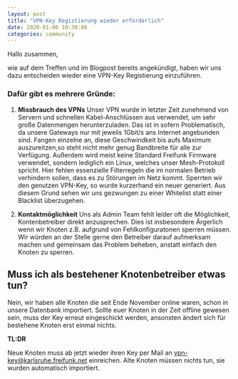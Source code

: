 ```yaml
---
layout: post
title: "VPN-Key Registierung wieder erforderlich"
date: 2020-01-06 19:30:00
categories: community
---
```


Hallo zusammen,

wie auf dem Treffen und im Blogpost bereits angekündigt, haben wir uns dazu entscheiden wieder eine VPN-Key Registierung einzuführen.

### Dafür gibt es mehrere Gründe:

<!--*-->
1. **Missbrauch des VPNs**
    Unser VPN wurde in letzter Zeit zunehmend von Servern und schnellen Kabel-Anschlüssen aus verwendet, um sehr große Datenmengen herunterzuladen. Das ist in sofern Problematisch, da unsere Gateways nur mit jeweils 1Gbit/s ans Internet angebunden sind. Fangen einzelne an, diese Geschwindkeit bis aufs Maximum auszureitzen,so steht nicht mehr genug Bandbreite für alle zur Verfügung.
    Außerdem wird meist keine Standard Freifunk Firmware verwendet, sondern lediglich ein Linux, welches unser Mesh-Protokoll spricht.
    Hier fehlen essenzielle Filterregeln die im normalen Betrieb verhindern sollen, dass es zu Störungen im Netz kommt.
    Sperrten wir den genutzen VPN-Key, so wurde kurzerhand ein neuer generiert.
    Aus diesem Grund sehen wir uns gezwungen zu einer Whitelist statt einer Blacklist überzugehen.

2. **Kontaktmöglichkeit**
    Uns als Admin Team fehlt leider oft die Möglichkeit, Kontenbetreiber direkt anzusprechen. Dies ist insbesondere Ärgerlich wenn wir Knoten z.B. aufgrund von Fehlkonfiguratonen sperren müssen.
    Wir würden an der Stelle gerne den Betreiber darauf aufmerksam machen und gemeinsam das Problem beheben, anstatt einfach den Knoten zu sperren.


## Muss ich als bestehener Knotenbetreiber etwas tun?

Nein, wir haben alle Knoten die seit Ende November online waren, schon in unsere Datenbank importiert.
Sollte euer Knoten in der Zeit offline gewesen sein, muss der Key erneut eingeschickt werden, ansonsten ändert sich für bestehene Knoten erst einmal nichts.


**TL:DR**

Neue Knoten muss ab jetzt wieder ihren Key per Mail an vpn-key@karlsruhe.freifunk.net einreichen.
Alte Knoten müssen nichts tun, sie wurden automatisch importiert.
